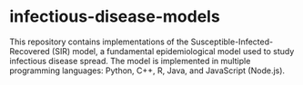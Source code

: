 # infectious-disease-models
This repository contains implementations of the Susceptible-Infected-Recovered (SIR) model, a fundamental epidemiological model used to study infectious disease spread. The model is implemented in multiple programming languages: Python, C++, R, Java, and JavaScript (Node.js).
